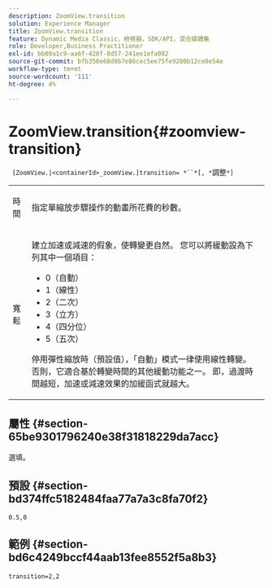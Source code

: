 ```yaml
---
description: ZoomView.transition
solution: Experience Manager
title: ZoomView.transition
feature: Dynamic Media Classic，檢視器，SDK/API，混合媒體集
role: Developer,Business Practitioner
exl-id: bb00a1c9-aa6f-428f-8d57-241ee1efa082
source-git-commit: bfb350e68d9b7e86cec5ee75fe9280b12ce0e54e
workflow-type: tm+mt
source-wordcount: '111'
ht-degree: 4%

---
```


# ZoomView.transition{#zoomview-transition}

` [ZoomView.|<containerId>_zoomView.]transition= *``*[, *`調整`*]`

<table id="table_9E7BB12BF371419F88DD4D24EF04632C"> 
 <tbody> 
  <tr> 
   <td colname="col1"> <p> <span class="codeph"><span class="varname"> 時間</span></span> </p> </td> 
   <td colname="col2"> <p> 指定單縮放步驟操作的動畫所花費的秒數。 </p> </td> 
  </tr> 
  <tr> 
   <td colname="col1"> <p> <span class="codeph"><span class="varname"> 寬鬆</span></span> </p> </td> 
   <td colname="col2"> <p> 建立加速或減速的假象，使轉變更自然。 您可以將緩動設為下列其中一個項目： </p> <p> 
     <ul id="ul_DA0D1CF2F2484410BFCCACA86661702E"> 
      <li id="li_93A2D53A53314D9594CEDC9EB20381D4">0（自動） </li> 
      <li id="li_AD6A1F03DE544959BC4AA0DD97494F8C"> 1（線性） </li> 
      <li id="li_816A3CE796E3415B9650DDA204412A6A"> 2（二次） </li> 
      <li id="li_EF00BF6CA2AA48FEB54015FFBA9F8DD4"> 3（立方） </li> 
      <li id="li_F3CB7F0821AF489C84A0CA155F5031A2"> 4（四分位） </li> 
      <li id="li_F5B844DAF4CC453CA58BF09A660D139F"> 5（五次） </li> 
     </ul> </p> <p>停用彈性縮放時（預設值），「自動」模式一律使用線性轉變。 否則，它適合基於轉變時間的其他緩動功能之一。 即，過渡時間越短，加速或減速效果的加緩函式就越大。 </p> </td> 
  </tr> 
 </tbody> 
</table>

## 屬性 {#section-65be9301796240e38f31818229da7acc}

選填。

## 預設 {#section-bd374ffc5182484faa77a7a3c8fa70f2}

`0.5,0`

## 範例 {#section-bd6c4249bccf44aab13fee8552f5a8b3}

`transition=2,2`
